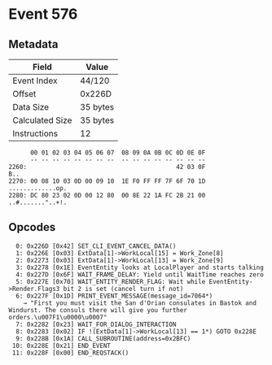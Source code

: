 # Event 576

## Metadata

| Field           | Value    |
|-----------------|----------|
| Event Index     | 44/120   |
| Offset          | 0x226D   |
| Data Size       | 35 bytes |
| Calculated Size | 35 bytes |
| Instructions    | 12       |

```
      00 01 02 03 04 05 06 07  08 09 0A 0B 0C 0D 0E 0F
      -- -- -- -- -- -- -- --  -- -- -- -- -- -- -- --
2260:                                         42 03 0F               B..
2270: 00 08 10 03 0D 00 09 10  1E F0 FF FF 7F 6F 70 1D  .............op.
2280: DC 80 23 02 0D 00 12 80  00 8E 22 1A FC 2B 21 00  ..#......."..+!.
```

## Opcodes

```
  0: 0x226D [0x42] SET_CLI_EVENT_CANCEL_DATA()
  1: 0x226E [0x03] ExtData[1]->WorkLocal[15] = Work_Zone[8]
  2: 0x2273 [0x03] ExtData[1]->WorkLocal[13] = Work_Zone[9]
  3: 0x2278 [0x1E] EventEntity looks at LocalPlayer and starts talking
  4: 0x227D [0x6F] WAIT_FRAME_DELAY: Yield until WaitTime reaches zero
  5: 0x227E [0x70] WAIT_ENTITY_RENDER_FLAG: Wait while EventEntity->Render.Flags3 bit 2 is set (cancel turn if not)
  6: 0x227F [0x1D] PRINT_EVENT_MESSAGE(message_id=7064*)
    → "First you must visit the San d'Orian consulates in Bastok and Windurst. The consuls there will give you further orders.\u007F1\u0000\u0007"
  7: 0x2282 [0x23] WAIT_FOR_DIALOG_INTERACTION
  8: 0x2283 [0x02] IF !(ExtData[1]->WorkLocal[13] == 1*) GOTO 0x228E
  9: 0x228B [0x1A] CALL_SUBROUTINE(address=0x2BFC)
 10: 0x228E [0x21] END_EVENT
 11: 0x228F [0x00] END_REQSTACK()
```
